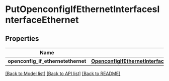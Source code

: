 # PutOpenconfigIfEthernetInterfacesInterfaceEthernet

## Properties
Name | Type | Description | Notes
------------ | ------------- | ------------- | -------------
**openconfig_if_ethernetethernet** | [**OpenconfigIfEthernetInterfacesInterfaceEthernetOpenconfigifethernetethernet**](OpenconfigIfEthernetInterfacesInterfaceEthernetOpenconfigifethernetethernet.md) |  | [optional] 

[[Back to Model list]](../README.md#documentation-for-models) [[Back to API list]](../README.md#documentation-for-api-endpoints) [[Back to README]](../README.md)


